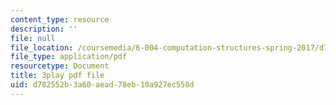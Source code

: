 ```yaml
---
content_type: resource
description: ''
file: null
file_location: /coursemedia/6-004-computation-structures-spring-2017/d782552b3a60aead78eb10a927ec558d_7dhuZ6V9tcY.pdf
file_type: application/pdf
resourcetype: Document
title: 3play pdf file
uid: d782552b-3a60-aead-78eb-10a927ec558d
---
```

